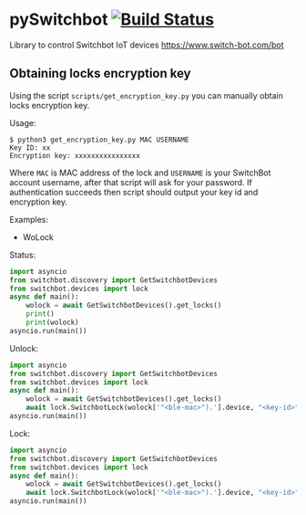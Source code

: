 # pySwitchbot [![Build Status](https://travis-ci.org/sblibs/pySwitchbot.svg?branch=master)](https://travis-ci.org/sblibs/pySwitchbot)

Library to control Switchbot IoT devices https://www.switch-bot.com/bot

## Obtaining locks encryption key

Using the script `scripts/get_encryption_key.py` you can manually obtain locks encryption key.

Usage:

```shell
$ python3 get_encryption_key.py MAC USERNAME
Key ID: xx
Encryption key: xxxxxxxxxxxxxxxx
```

Where `MAC` is MAC address of the lock and `USERNAME` is your SwitchBot account username, after that script will ask for your password.
If authentication succeeds then script should output your key id and encryption key.

Examples:

- WoLock

Status:

```python
import asyncio
from switchbot.discovery import GetSwitchbotDevices
from switchbot.devices import lock
async def main():
    wolock = await GetSwitchbotDevices().get_locks()
    print()
    print(wolock)
asyncio.run(main())
```

Unlock:

```python
import asyncio
from switchbot.discovery import GetSwitchbotDevices
from switchbot.devices import lock
async def main():
    wolock = await GetSwitchbotDevices().get_locks()
    await lock.SwitchbotLock(wolock['"<ble-mac>").'].device, "<key-id>", "<encryption-key>").unlock()
asyncio.run(main())
```

Lock:

```python
import asyncio
from switchbot.discovery import GetSwitchbotDevices
from switchbot.devices import lock
async def main():
    wolock = await GetSwitchbotDevices().get_locks()
    await lock.SwitchbotLock(wolock['"<ble-mac>").'].device, "<key-id>", "<encryption-key>").lock()
asyncio.run(main())
```
